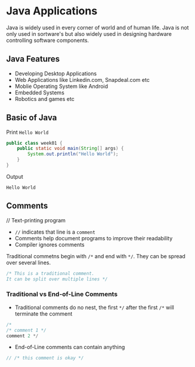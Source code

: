 # Java Applications
Java is widely used in every corner of world and of human life. Java is not only used in sortware's but also widely used in designing hardware controlling software components. 

## Java Features
* Developing Desktop Applications
* Web Applications like Linkedin.com, Snapdeal.com etc
* Moblie Operating System like Android
* Embedded Systems
* Robotics and games etc

## Basic of Java
Print `Hello World`
```java
public class week01 {
	public static void main(String[] args) {
		System.out.println("Hello World");
	}
}
```
Output
```
Hello World
```

## Comments
// Text-printing program
* `//` indicates that line is a `comment`
* Comments help document programs to improve their readability
* Compiler ignores comments

Traditional commetns begin with `/*` and end with `*/`. They can be spread over several lines.
```java
/* This is a traditional comment.
It can be split over multiple lines */
```

### Traditional vs End-of-Line Comments
* Traditional comments do no nest, the first `*/` after the first `/*` will terminate the comment
```java
/*
/* comment 1 */
comment 2 */
```
* End-of-Line comments can contain anything
```java
// /* this comment is okay */
```
